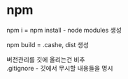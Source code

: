 # npm

npm i   = npm install - node modules 생성  
  
  
npm build = .cashe, dist 생성   
  
  
버전관리를 깃에 올리는건 비추  
.gitignore - 깃에서 무시할 내용들을 명시

